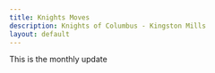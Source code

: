```yaml
---
title: Knights Moves
description: Knights of Columbus - Kingston Mills
layout: default
---
```


This is the monthly update